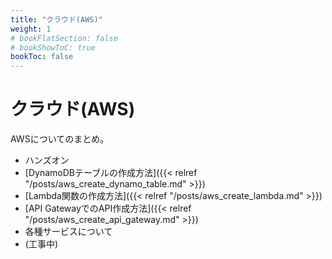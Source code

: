 ```yaml
---
title: "クラウド(AWS)"
weight: 1
# bookFlatSection: false
# bookShowToC: true
bookToc: false
---
```


# クラウド(AWS)

AWSについてのまとめ。

- ハンズオン
 - [DynamoDBテーブルの作成方法]({{< relref "/posts/aws_create_dynamo_table.md" >}})
 - [Lambda関数の作成方法]({{< relref "/posts/aws_create_lambda.md" >}})
 - [API GatewayでのAPI作成方法]({{< relref "/posts/aws_create_api_gateway.md" >}})
- 各種サービスについて
 - (工事中)